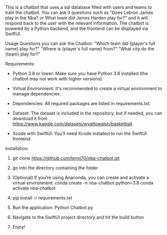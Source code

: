 This is a chatbot that uses a sql database filled with users and teams to train the chatbot. You can ask it questions such as "Does Lebron James play in the Nba? or What team did James Harden play for?" and it will respond back to the user with the relevant information. The chatbot is powered by a Python backend, and the frontend can be displayed via SwiftUI.

Usage Questions you can ask the Chatbot:
"Which team did {player's full name} play for?"
"Where is {player's full name} from?"
"What city do the {team} play for?"


Requirements:
- Python 3.8 or lower: Make sure you have Python 3.8 installed (the chatbot may not work with higher versions).

- Virtual Environment: It's recommended to create a virtual environment to manage dependencies.

- Dependencies: All required packages are listed in requirements.txt.

- Dataset: The dataset is included in the repository, but if needed, you can download it from https://www.kaggle.com/datasets/wyattowalsh/basketball.

- Xcode with SwiftUI: You'll need Xcode installed to run the SwiftUI frontend.



Installation:

1) git clone https://github.com/temii70/nba-chatbot.git

2) go into the directory containing the folder

3) (Optional) If you're using Anaconda, you can create and activate a virtual environment:
    conda create -n nba-chatbot python=3.8
    conda activate nba-chatbot

4) pip install -r requirements.txt

5) Run the application:
    Python Chatbot.py

6) Navigate to the SwiftUI project directory and hit the build button

7) Enjoy!

